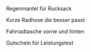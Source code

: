 Regenmantel für Rucksack

Kurze Radhose die besser passt

Fahrradtasche vorne und hinten

Gutschein für Leistungstest
